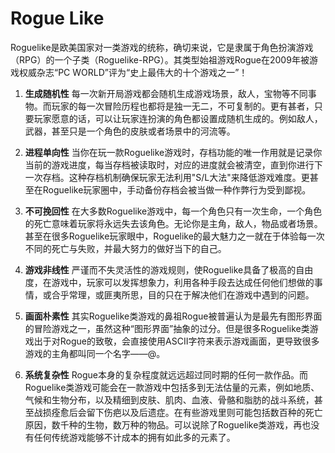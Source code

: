 # Rogue Like

Roguelike是欧美国家对一类游戏的统称，确切来说，它是隶属于角色扮演游戏（RPG）的一个子类（Roguelike-RPG）。其类型始祖游戏Rogue在2009年被游戏权威杂志“PC WORLD”评为“史上最伟大的十个游戏之一”！

1. **生成随机性** 每一次新开局游戏都会随机生成游戏场景，敌人，宝物等不同事物。而玩家的每一次冒险历程也都将是独一无二，不可复制的。更有甚者，只要玩家愿意的话，可以让玩家连扮演的角色都设置成随机生成的。例如敌人，武器，甚至只是一个角色的皮肤或者场景中的河流等。

2. **进程单向性** 当你在玩一款Roguelike游戏时，存档功能的唯一作用就是记录你当前的游戏进度，每当存档被读取时，对应的进度就会被清空，直到你进行下一次存档。这种存档机制确保玩家无法利用"S/L大法"来降低游戏难度。更甚至在Roguelike玩家圈中，手动备份存档会被当做一种作弊行为受到鄙视。

3. **不可挽回性** 在大多数Roguelike游戏中，每一个角色只有一次生命，一个角色的死亡意味着玩家将永远失去该角色。无论你是主角，敌人，物品或者场景。甚至在很多Roguelike玩家眼中，Roguelike的最大魅力之一就在于体验每一次不同的死亡与失败，并最大努力的做好当下的自己。

4. **游戏非线性** 严谨而不失灵活性的游戏规则，使Roguelike具备了极高的自由度，在游戏中，玩家可以发挥想象力，利用各种手段去达成任何他们想做的事情，或合乎常理，或匪夷所思，目的只在于解决他们在游戏中遇到的问题。

5. **画面朴素性** 其实Roguelike类游戏的鼻祖Rogue被普遍认为是最先有图形界面的冒险游戏之一，虽然这种“图形界面”抽象的过分。但是很多Roguelike类游戏出于对Rogue的致敬，会直接使用ASCII字符来表示游戏画面，更导致很多游戏的主角都叫同一个名字——@。

6. **系统复杂性** Rogue本身的复杂程度就远远超过同时期的任何一款作品。而Roguelike类游戏可能会在一款游戏中包括多到无法估量的元素，例如地质、气候和生物分布，以及精细到皮肤、肌肉、血液、骨骼和脂肪的战斗系统，甚至战损痊愈后会留下伤疤以及后遗症。在有些游戏里则可能包括数百种的死亡原因，数千种的生物，数万种的物品。可以说除了Roguelike类游戏，再也没有任何传统游戏能够不计成本的拥有如此多的元素了。
